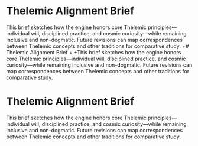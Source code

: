 # Thelemic Alignment Brief

This brief sketches how the engine honors core Thelemic principles—individual will, disciplined practice, and cosmic curiosity—while remaining inclusive and non-dogmatic. Future revisions can map correspondences between Thelemic concepts and other traditions for comparative study.
+# Thelemic Alignment Brief
+
+This brief sketches how the engine honors core Thelemic principles—individual will, disciplined practice, and cosmic curiosity—while remaining inclusive and non-dogmatic. Future revisions can map correspondences between Thelemic concepts and other traditions for comparative study.
# Thelemic Alignment Brief

This brief sketches how the engine honors core Thelemic principles—individual will, disciplined practice, and cosmic curiosity—while remaining inclusive and non-dogmatic. Future revisions can map correspondences between Thelemic concepts and other traditions for comparative study.
